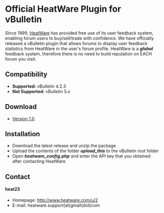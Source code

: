 Official HeatWare Plugin for vBulletin
======
Since 1999, [HeatWare](http://wwww.heatware.com) has provided free use of its user feedback system, enabling forum users to buy/sell/trade with confidence. We have officially released a vBulletin plugin that allows forums to display user feedback statistics from HeatWare in the user's forum profile. HeatWare is a ***global*** feedback system, therefore there is no need to build reputation on EACH forum you visit.

## Compatibility 
* **Supported:** vBulletin 4.2.3
* **Not Supported:** vBulletin 5.x

## Download
* [Version 1.0](link)

## Installation
* Download the latest release and unzip the package
* Upload the contents of the folder ***upload_this*** to the vBulletin root folder
* Open ***heatware_config.php*** and enter the API key that you obtained after contacting HeatWare

## Contact
#### heat23
* Homepage: http://www.heatware.com/u/2 
* E-mail: heatware.support(at)gmail(dot)com 
